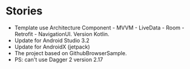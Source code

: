 # Stories
- Template use Architecture Component - MVVM - LiveData - Room - Retrofit - NavigationUI. Version Kotlin.
- Update for Android Studio 3.2
- Update for AndroidX (jetpack)
- The project based on GithubBrowserSample.
- PS: can't use Dagger 2 version 2.17